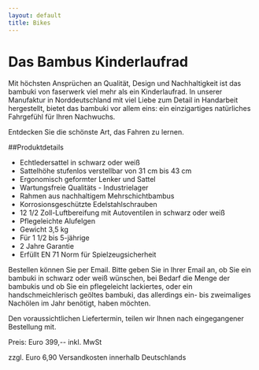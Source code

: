 ```yaml
---
layout: default
title: Bikes
---
```

# Das Bambus Kinderlaufrad

Mit höchsten Ansprüchen an Qualität, Design und Nachhaltigkeit ist das bambuki von faserwerk viel mehr als ein Kinderlaufrad.
In unserer Manufaktur in Norddeutschland mit viel Liebe zum Detail in Handarbeit hergestellt, bietet das bambuki vor allem eins:
ein einzigartiges natürliches Fahrgefühl für Ihren Nachwuchs.  
  
Entdecken Sie die schönste Art, das Fahren zu lernen.

##Produktdetails

-  Echtledersattel in schwarz oder weiß
-  Sattelhöhe stufenlos verstellbar von 31 cm bis 43 cm
-  Ergonomisch geformter Lenker und Sattel
-  Wartungsfreie Qualitäts - Industrielager
-  Rahmen aus nachhaltigem Mehrschichtbambus
-  Korrosionsgeschützte Edelstahlschrauben
-  12 1/2 Zoll-Luftbereifung mit Autoventilen in schwarz oder weiß
-  Pflegeleichte Alufelgen
-  Gewicht 3,5 kg
-  Für 1 1/2 bis 5-jährige
-  2 Jahre Garantie
-  Erfüllt EN 71 Norm für Spielzeugsicherheit  


Bestellen können Sie per Email.
Bitte geben Sie in Ihrer Email an, ob Sie ein bambuki in schwarz oder weiß wünschen, bei Bedarf die Menge der bambukis und ob Sie ein pflegeleicht lackiertes, oder ein handschmeichlerisch geöltes bambuki, das allerdings ein- bis zweimaliges Nachölen im Jahr benötigt, haben möchten.  

Den voraussichtlichen Liefertermin, teilen wir Ihnen nach eingegangener Bestellung mit.

Preis: Euro 399,-- inkl. MwSt  

zzgl. Euro 6,90 Versandkosten innerhalb Deutschlands

